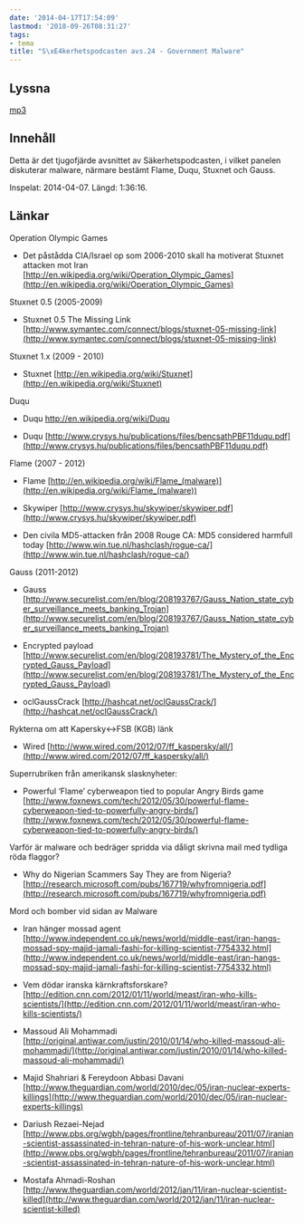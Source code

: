 ```yaml
---
date: '2014-04-17T17:54:09'
lastmod: '2018-09-26T08:31:27'
tags:
- tema
title: "S\xE4kerhetspodcasten avs.24 - Government Malware"
---
```

## Lyssna

[mp3](http://traffic.libsyn.com/sakerhetspodcasten/sakpv15_us_malware_-_v2_mixdown.mp3)

## Innehåll

Detta är det tjugofjärde avsnittet av Säkerhetspodcasten, i vilket panelen diskuterar
malware, närmare bestämt Flame, Duqu, Stuxnet och Gauss.

Inspelat: 2014-04-07. Längd: 1:36:16.

## Länkar

Operation Olympic Games

* Det påstådda CIA/Israel op som 2006-2010 skall ha motiverat Stuxnet attacken mot Iran [http://en.wikipedia.org/wiki/Operation_Olympic_Games](http://en.wikipedia.org/wiki/Operation_Olympic_Games)



Stuxnet 0.5 (2005-2009)

* Stuxnet 0.5 The Missing Link [http://www.symantec.com/connect/blogs/stuxnet-05-missing-link](http://www.symantec.com/connect/blogs/stuxnet-05-missing-link)



Stuxnet  1.x (2009 - 2010)

* Stuxnet [http://en.wikipedia.org/wiki/Stuxnet](http://en.wikipedia.org/wiki/Stuxnet)



Duqu

* Duqu http://en.wikipedia.org/wiki/Duqu

* Duqu [http://www.crysys.hu/publications/files/bencsathPBF11duqu.pdf](http://www.crysys.hu/publications/files/bencsathPBF11duqu.pdf)



Flame (2007 - 2012)

* Flame [http://en.wikipedia.org/wiki/Flame_(malware)](http://en.wikipedia.org/wiki/Flame_(malware))

* Skywiper [http://www.crysys.hu/skywiper/skywiper.pdf](http://www.crysys.hu/skywiper/skywiper.pdf)

* Den civila MD5-attacken från 2008 Rouge CA: MD5 considered harmfull today [http://www.win.tue.nl/hashclash/rogue-ca/](http://www.win.tue.nl/hashclash/rogue-ca/)



Gauss (2011-2012)

* Gauss [http://www.securelist.com/en/blog/208193767/Gauss_Nation_state_cyber_surveillance_meets_banking_Trojan](http://www.securelist.com/en/blog/208193767/Gauss_Nation_state_cyber_surveillance_meets_banking_Trojan)

* Encrypted payload [http://www.securelist.com/en/blog/208193781/The_Mystery_of_the_Encrypted_Gauss_Payload](http://www.securelist.com/en/blog/208193781/The_Mystery_of_the_Encrypted_Gauss_Payload)

* oclGaussCrack [http://hashcat.net/oclGaussCrack/](http://hashcat.net/oclGaussCrack/)



Rykterna om att Kapersky&lt;-&gt;FSB (KGB) länk

* Wired [http://www.wired.com/2012/07/ff_kaspersky/all/](http://www.wired.com/2012/07/ff_kaspersky/all/)



Superrubriken från amerikansk slasknyheter:

* Powerful ‘Flame’ cyberweapon tied to popular Angry Birds game [http://www.foxnews.com/tech/2012/05/30/powerful-flame-cyberweapon-tied-to-powerfully-angry-birds/](http://www.foxnews.com/tech/2012/05/30/powerful-flame-cyberweapon-tied-to-powerfully-angry-birds/)



Varför är malware och bedräger spridda via dåligt skrivna mail med tydliga röda flaggor?

* Why do Nigerian Scammers Say They are from Nigeria? [http://research.microsoft.com/pubs/167719/whyfromnigeria.pdf](http://research.microsoft.com/pubs/167719/whyfromnigeria.pdf)



Mord och bomber vid sidan av Malware

* Iran hänger mossad agent [http://www.independent.co.uk/news/world/middle-east/iran-hangs-mossad-spy-majid-jamali-fashi-for-killing-scientist-7754332.html](http://www.independent.co.uk/news/world/middle-east/iran-hangs-mossad-spy-majid-jamali-fashi-for-killing-scientist-7754332.html)

* Vem dödar iranska kärnkraftsforskare? [http://edition.cnn.com/2012/01/11/world/meast/iran-who-kills-scientists/](http://edition.cnn.com/2012/01/11/world/meast/iran-who-kills-scientists/)

* Massoud Ali Mohammadi [http://original.antiwar.com/justin/2010/01/14/who-killed-massoud-ali-mohammadi/](http://original.antiwar.com/justin/2010/01/14/who-killed-massoud-ali-mohammadi/)

* Majid Shahriari & Fereydoon Abbasi Davani [http://www.theguardian.com/world/2010/dec/05/iran-nuclear-experts-killings](http://www.theguardian.com/world/2010/dec/05/iran-nuclear-experts-killings)

* Dariush Rezaei-Nejad [http://www.pbs.org/wgbh/pages/frontline/tehranbureau/2011/07/iranian-scientist-assassinated-in-tehran-nature-of-his-work-unclear.html](http://www.pbs.org/wgbh/pages/frontline/tehranbureau/2011/07/iranian-scientist-assassinated-in-tehran-nature-of-his-work-unclear.html)

* Mostafa Ahmadi-Roshan [http://www.theguardian.com/world/2012/jan/11/iran-nuclear-scientist-killed](http://www.theguardian.com/world/2012/jan/11/iran-nuclear-scientist-killed)




